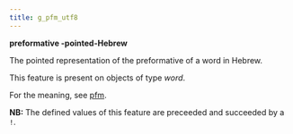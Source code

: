 ```yaml
---
title: g_pfm_utf8
---
```


**preformative -pointed-Hebrew**


The pointed representation of the preformative of a word in Hebrew.

This feature is present on objects of type *word*.

For the meaning, see [pfm](pfm).

**NB:**
The defined values of this feature are preceeded and succeeded by a `!`.



